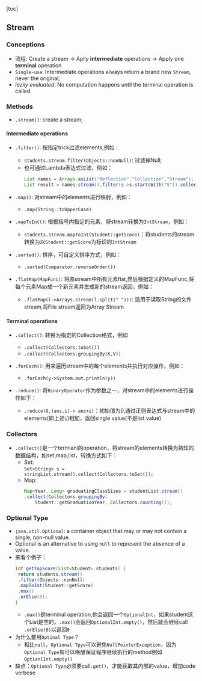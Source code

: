 [toc]
## Stream
### Conceptions
- 流程: Create a stream -> Aplly **intermediate** operations -> Apply one **terminal** operation
- `Single-use`: Intermediate operations always return a brand new `Stream`, never the original;
- *lazily evaluated*: No computation happens until the terminal operation is called.

### Methods
- `.stream()`: create a stream;
#### Intermediate operations
- `.filter()`: 按指定trick过滤elements,例如：
    - `students.stream.filter(Objects::nonNull)`: 过滤掉Null;
    - 也可通过Lambda表达式过滤，例如：
        ```java
        List names = Arrays.asList("Reflection","Collection","Stream");
        List result = names.stream().filter(s->s.startsWith("S")).collect(Collectors.toList());
        ```

- `.map()`: 对stream中的elements进行映射，例如：
    - `.map(String::toUpperCase)`

- `.mapToInt()`: 根据括号内指定的元素，将stream转换为`IntStream`，例如：
    - `students.stream.mapToInt(Student::getScore)`：将students的stream转换为以`Student::getScore`为标识的`IntStream`

- `.sorted()`: 排序，可自定义排序方式，例如：
    - `.sorted(Comparator.reverseOrder())`

- `.flatMap(MapFunc)`: 将原stream中所有元素flat,然后根据定义的MapFunc,将每个元素Map成一个新元素并生成新的stream返回，例如：
    - `.flatMap(l->Arrays.stream(l.split(" ")))`: 适用于读取String的文件stream,将File stream返回为Array Stream 
#### Terminal operations
- `.collect()`: 转换为指定的Collection格式，例如
    - `.collect(Collectors.toSet())`
    - `.collect(Collectors.groupingBy(K,V))`

- `.forEach()`: 用来遍历stream中的每个elements并执行对应操作，例如：
    - `.forEach(y->System.out.println(y))`

- `.reduce()`: 将`BinaryOperator`作为参数之一，对stream中的elements进行操作如下：
    - `.reduce(0,(ans,i)-> ans+i)`：初始值为0,通过正则表达式与stream中的elements(即上述`i`)相加，返回single value(不是list value)

### Collectors
- `.collect()`是一个termianl的operation，将stream的elements转换为熟知的数据结构，如set,map,list，转换方式如下：
    - Set:  
    `Set<String> s = stringList.stream().collect(Collectors.toSet());`
    - Map:  
        ```java
        Map<Year, Long> graduatingClassSizes = studentList.stream()
        .collect(Collectors.groupingBy(
            Student::getGraduationYear, Collectors.counting());
        ```

### Optional Type
- `java.util.Optional`: a container object that may or may not contain a single, non-null value.
- Optional is an alternative to using `null` to represent the absence of a value.
- 来看个例子：
    ```java
    int getTopScore(List<Student> students) {
     return students.stream()
     .filter(Objects::nonNull)
     .mapToInt(Student::getScore)
     .max()
     .orElse(0);
    }
    ```
    - `.max()`是terminal operation,他会返回一个`OptionalInt`，如果student这个List是空的，`.max()`会返回`OptionalInt.empty()`，然后就会继续call `.orElse(0)`以返回`0`
- 为什么要用`Optinal Type`？
    - 相比`null`，`Optional Tpye`可以避免`NullPointerException`，因为`Optional Type`有可以唤醒保证程序继续执行的method例如`OptianlInt.empty()`
- 缺点：`Optional Type`必须要call`.get()`，才能获取其内部的value，增加code verbose
